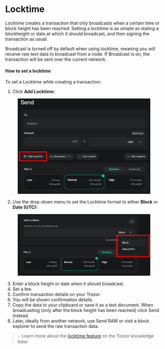 # Locktime

Locktime creates a transaction that only broadcasts when a certain time or block height has been reached. Setting a locktime is as simple as stating a blockheight or date at which it should broadcast, and then signing the transaction as usual.

Broadcast is turned off by default when using locktime, meaning you will receive raw text data to broadcast from a node. If Broadcast is on, the transaction will be sent over the current network.

#### How to set a locktime

To set a Locktime while creating a transaction:

1. Click **Add Locktime:**

<figure><img src="../../../.gitbook/assets/Send_Add-Locktime-HL.png" alt=""><figcaption></figcaption></figure>

2. Use the drop-down menu to set the Locktime format to either **Block** or **Date (UTC):**&#x20;

<figure><img src="../../../.gitbook/assets/Add-Locktime-Menu-HL.png" alt=""><figcaption></figcaption></figure>

3. Enter a block height or date when it should broadcast.
4. Set a fee.
5. Confirm transaction details on your Trezor.
6. You will be shown confirmation details.
7. Copy the data to your clipboard or save it as a text document. When broadcasting (only after the block height has been reached) click Send instead.
8. Later, ideally from another network, use Send RAW or visit a block explorer to send the raw transaction data.

> 💡 Learn more about the [locktime feature](https://trezor.io/guides/trezor-suite/trezor-suite-desktop/locktime-in-trezor-suite) on the Trezor knowledge base
